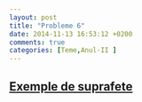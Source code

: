 ```yaml
---
layout: post
title: "Probleme 6"
date: 2014-11-13 16:53:12 +0200
comments: true
categories: [Teme,Anul-II ] 
---
```


[Exemple de suprafete](/curbe-si-suprafete/probleme6.html)
---------------------------------------------------------
